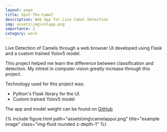 ```yaml
---
layout: page
title: Spot-The-Camel
description: Web App for Live Camel Detection
img: assets\img\cmlapp.png
importance: 2
category: work
---
```


Live Detection of Camels through a web browser UI developed using Flask and a custom trained Yolov5 model.

This project helped me learn the difference between classification and detection. My intrest in computer vision greatly increase through this project. 

Technology used for this project was:
- Python's Flask library for the UI. 
- Custom trained Yolov5 model

The app and model weight can be found on [GitHub](https://github.com/KhalidAlnujaidi/Spot-The-Camel-App) 

<div class="row">
    <div class="col-sm mt-3 mt-md-0">
        {% include figure.html path="assets\img\camelappui.png" title="example image" class="img-fluid rounded z-depth-1" %}
    </div>
</div>

